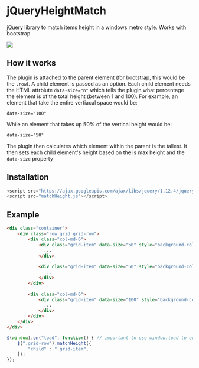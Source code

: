 # jQueryHeightMatch
jQuery library to match items height in a windows metro style. Works with bootstrap

![](http://brettgregson.com/github/matchHeight.png "")


## How it works

The plugin is attached to the parent element (for bootstrap, this would be the `.row`). A child element is passed as an option. Each child element needs the HTML attrbiute `data-size="n"` which tells the plugin what percentage the element is of the total height (between 1 and 100). For example, an element that take the entire vertiacal space would be:

`data-size="100"`

While an element that takes up 50% of the vertical height would be:

`data-size="50"`

The plugin then calculates which element within the parent is the tallest. It then sets each child element's height based on the is max height and the `data-size` property

## Installation
```javascript
<script src="https://ajax.googleapis.com/ajax/libs/jquery/1.12.4/jquery.min.js"></script>
<script src="matchHeight.js"></script>
```

## Example

```html
<div class="container">
    <div class="row grid grid-row">
        <div class="col-md-6">
            <div class="grid-item" data-size="50" style="background-color: #0F0;">
              ...
            </div>
            
            <div class="grid-item" data-size="50" style="background-color: #00F;">
              ...
            </div>
        </div>
        
        <div class="col-md-6">
            <div class="grid-item" data-size="100" style="background-color: #F00;">
              ...
            </div>
        </div>
    </div>
</div>
```

```javascript
$(window).on("load", function() { // important to use window.load to ensure elements heights are set
	$(".grid-row").matchHeight({
		"child"	: ".grid-item",
	});
});
```
